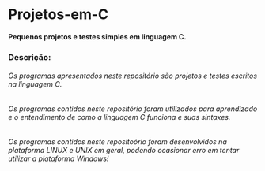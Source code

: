 # Projetos-em-C
 #### Pequenos projetos e testes simples em linguagem C.

 ### Descrição:

###### Os programas apresentados neste repositório são projetos e testes escritos na linguagem C.
###### Os programas contidos neste repositório foram utilizados para aprendizado e o entendimento de como a linguagem C funciona e suas sintaxes.
###### Os programas contidos neste repositoório foram desenvolvidos na plataforma LINUX e UNIX em geral, podendo ocasionar erro em tentar utilizar a plataforma Windows!